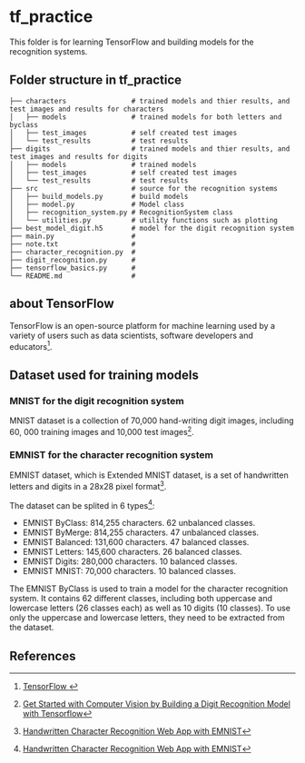 # tf_practice
This folder is for learning TensorFlow and building models for the recognition systems.


## Folder structure in tf_practice
    ├── characters                # trained models and thier results, and test images and results for characters
    │   ├── models                # trained models for both letters and byclass
    │   ├── test_images           # self created test images
    │   └── test_results          # test results
    ├── digits                    # trained models and thier results, and test images and results for digits
    │   ├── models                # trained models
    │   ├── test_images           # self created test images
    │   └── test_results          # test results
    ├── src                       # source for the recognition systems
    │   ├── build_models.py       # build models
    │   ├── model.py              # Model class
    │   ├── recognition_system.py # RecognitionSystem class
    │   └── utilities.py          # utility functions such as plotting   
    ├── best_model_digit.h5       # model for the digit recognition system
    ├── main.py                   #
    ├── note.txt                  #
    ├── character_recognition.py  # 
    ├── digit_recognition.py      # 
    ├── tensorflow_basics.py      # 
    └── README.md                 #

## about TensorFlow
TensorFlow is an open-source platform for machine learning used by a variety of users such as data scientists, software developers and educators[^1].   

## Dataset used for training models
### MNIST for the digit recognition system
MNIST dataset is a collection of 70,000 hand-writing digit images, including 60, 000 training images and 10,000 test images[^2]. 

### EMNIST for the character recognition system
EMNIST dataset, which is Extended MNIST dataset, is a set of handwritten letters and digits in a 28x28 pixel format[^3].

The dataset can be splited in 6 types[^3]:  
- EMNIST ByClass: 814,255 characters. 62 unbalanced classes.
- EMNIST ByMerge: 814,255 characters. 47 unbalanced classes.
- EMNIST Balanced: 131,600 characters. 47 balanced classes.
- EMNIST Letters: 145,600 characters. 26 balanced classes.
- EMNIST Digits: 280,000 characters. 10 balanced classes.
- EMNIST MNIST: 70,000 characters. 10 balanced classes.

The EMNIST ByClass is used to train a model for the character recognition system. 
It contains 62 different classes, including both uppercase and lowercase letters (26 classes each) as well as 10 digits (10 classes).
To use only the uppercase and lowercase letters, they need to be extracted from the dataset.

## References
[^1]: [TensorFlow ](https://www.nvidia.com/en-eu/glossary/tensorflow/)
[^2]: [Get Started with Computer Vision by Building a Digit Recognition Model with Tensorflow](https://medium.com/artificialis/get-started-with-computer-vision-by-building-a-digit-recognition-model-with-tensorflow-b2216823b90a)
[^3]: [Handwritten Character Recognition Web App with EMNIST](https://guptapurav.medium.com/handwritten-character-recognition-web-app-with-emnist-9af77d895a52)
